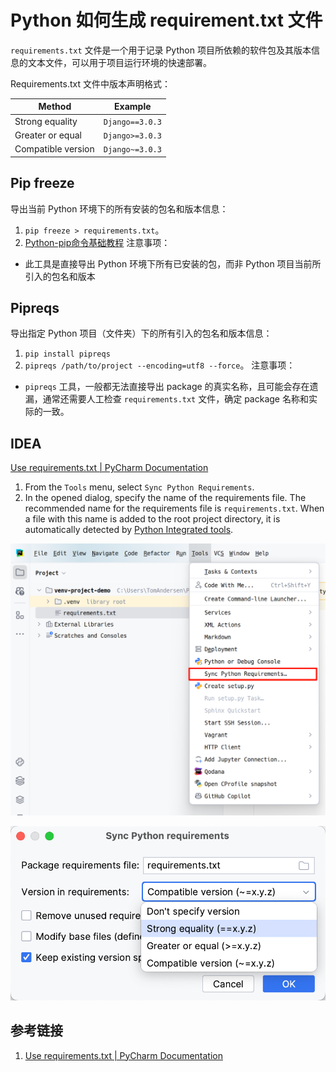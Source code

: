 # Python 如何生成 requirement.txt 文件

`requirements.txt` 文件是一个用于记录 Python 项目所依赖的软件包及其版本信息的文本文件，可以用于项目运行环境的快速部署。

Requirements.txt 文件中版本声明格式：

|Method|Example|
|---|---|
|Strong equality|`Django==3.0.3`|
|Greater or equal|`Django>=3.0.3`|
|Compatible version|`Django~=3.0.3`|

## Pip freeze

导出当前 Python 环境下的所有安装的包名和版本信息：
1.  `pip freeze > requirements.txt`。
2. [Python-pip命令基础教程](work/programming/Python/CLI/Python-pip命令基础教程.md)
注意事项：
- 此工具是直接导出 Python 环境下所有已安装的包，而非 Python 项目当前所引入的包名和版本

## Pipreqs

导出指定 Python 项目（文件夹）下的所有引入的包名和版本信息：
1. `pip install pipreqs`
2. `pipreqs /path/to/project --encoding=utf8 --force`。
注意事项：
-  `pipreqs` 工具，一般都无法直接导出 package 的真实名称，且可能会存在遗漏，通常还需要人工检查 `requirements.txt` 文件，确定 package 名称和实际的一致。

## IDEA

[Use requirements.txt | PyCharm Documentation](https://www.jetbrains.com/help/pycharm/managing-dependencies.html)

1. From the `Tools` menu, select `Sync Python Requirements`.
2. In the opened dialog, specify the name of the requirements file. The recommended name for the requirements file is `requirements.txt`. When a file with this name is added to the root project directory, it is automatically detected by [Python Integrated tools](https://www.jetbrains.com/help/pycharm/settings-tools-python-integrated-tools.html).

![](resources/images/Pasted%20image%2020241008091108.png)

![](resources/images/Pasted%20image%2020241008090946.png)

## 参考链接

1. [Use requirements.txt | PyCharm Documentation](https://www.jetbrains.com/help/pycharm/managing-dependencies.html)